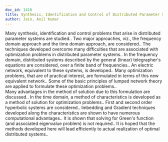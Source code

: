 ```yaml
---
doc_id: 1416
title: Synthesis, Identification and Control of Distributed Parameter Systems
author: Jain, Anil Kumar
---
```


Many synthesis, identification and control problems that arise in 
distributed parameter systems are studied.. Two major approaches, viz., the 
frequency domain approach and the time domain approach, are considered.. The 
techniques developed overcome many difficulties that are associated with
optimization problems in distributed parameter systems..
   In the frequency domain, distributed systems described by the general
(linear) telegrapher's equations are considered, over a finite band of
frequencies.. An electric network, equivalent to these systems, is developed..
Many optimization problems, that are of practical interest, are formulated
in terms of this new equivalent network.. Some of the basic principles of
lumped network theory are applied to formulate these optimization problems..  
Many advantages in the method of solution due to this formulation are 
discussed..
   In the time domain, a method of characteristics is developed as a method of
solution for optimization problems.. First and second order hyperbolic systems
are considered.. Imbedding and Gradient techniques developed along the 
characteristics are shown to have numerous computational advantages.. It is
shown that solving for Green's function (and associated eigenvalue problem) is
not required..
   It is hoped that the methods developed here will lead efficiently to actual
realization of optimal distributed systems..